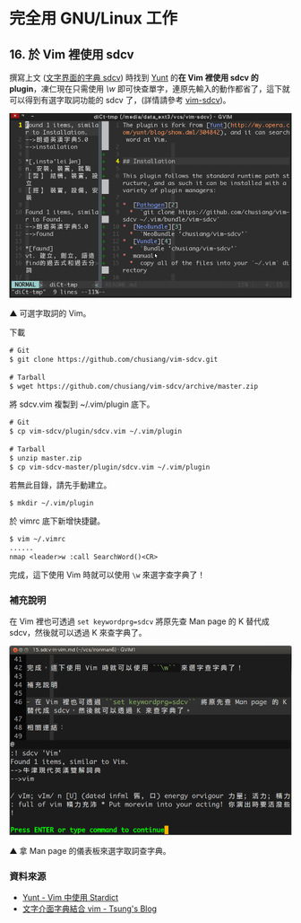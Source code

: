 # 完全用 GNU/Linux 工作
 
## 16. 於 Vim 裡使用 sdcv

撰寫上文 ([文字界面的字典 sdcv](15.sdcv.md)) 時找到 [Yunt](http://my.opera.com/yunt/blog/show.dml/304842) 的**在 Vim 裡使用 sdcv 的 plugin**，凍仁現在只需使用 *\w* 即可快查單字，連原先輸入的動作都省了，這下就可以得到有選字取詞功能的 sdcv 了，(詳情請參考 [vim-sdcv](https://github.com/chusiang/vim-sdcv))。

![2013-10-03-sdcv-vim.png](imgs/2013-10-03-sdcv-vim.png "2013-10-03-sdcv-vim.png")

 ▲ 可選字取詞的 Vim。

下載

	# Git
	$ git clone https://github.com/chusiang/vim-sdcv.git

	# Tarball
	$ wget https://github.com/chusiang/vim-sdcv/archive/master.zip

將 sdcv.vim 複製到 ~/.vim/plugin 底下。

	# Git
	$ cp vim-sdcv/plugin/sdcv.vim ~/.vim/plugin

	# Tarball
	$ unzip master.zip
	$ cp vim-sdcv-master/plugin/sdcv.vim ~/.vim/plugin

若無此目錄，請先手動建立。

	$ mkdir ~/.vim/plugin 

於 vimrc 底下新增快捷鍵。

	$ vim ~/.vimrc
	......
	nmap <leader>w :call SearchWord()<CR>

完成，這下使用 Vim 時就可以使用 ``\w`` 來選字查字典了！

### 補充說明

在 Vim 裡也可透過 ``set keywordprg=sdcv`` 將原先查 Man page 的 K 替代成 sdcv，然後就可以透過 K 來查字典了。

![2013-10-03-sdcv-in-vim-k.png](imgs/2013-10-03-sdcv-in-vim-k.png "2013-10-03-sdcv-in-vim-k.png")

 ▲ 拿 Man page 的儀表板來選字取詞查字典。

### 資料來源

- [Yunt - Vim 中使用 Stardict](http://my.opera.com/yunt/blog/show.dml/304842)
- [文字介面字典結合 vim - Tsung's Blog](http://blog.longwin.com.tw/2007/02/command_line_dict_use_in_vim/)

